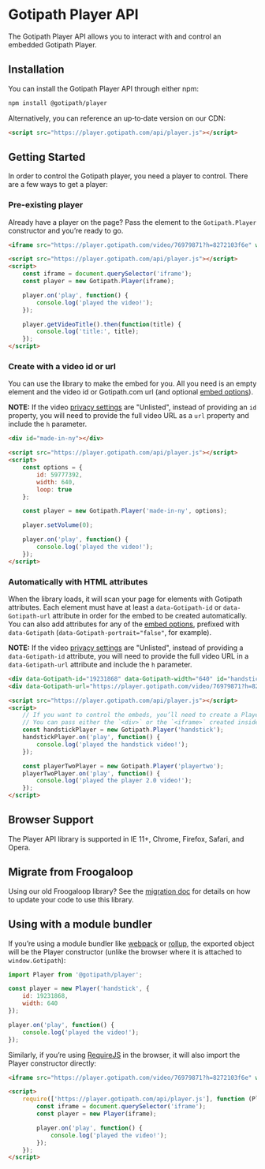 # Gotipath Player API

The Gotipath Player API allows you to interact with and control an embedded Gotipath
Player.

## Installation

You can install the Gotipath Player API through either npm:

```bash
npm install @gotipath/player
```

Alternatively, you can reference an up‐to‐date version on our CDN:

```html
<script src="https://player.gotipath.com/api/player.js"></script>
```

## Getting Started

In order to control the Gotipath player, you need a player to control. There are a
few ways to get a player:

### Pre-existing player

Already have a player on the page? Pass the element to the `Gotipath.Player`
constructor and you’re ready to go.

```html
<iframe src="https://player.gotipath.com/video/76979871?h=8272103f6e" width="640" height="360" frameborder="0" allowfullscreen allow="autoplay; encrypted-media"></iframe>

<script src="https://player.gotipath.com/api/player.js"></script>
<script>
    const iframe = document.querySelector('iframe');
    const player = new Gotipath.Player(iframe);

    player.on('play', function() {
        console.log('played the video!');
    });

    player.getVideoTitle().then(function(title) {
        console.log('title:', title);
    });
</script>
```

### Create with a video id or url

You can use the library to make the embed for you. All you need is an empty
element and the video id or Gotipath.com url (and optional
[embed options](#embed-options)).

**NOTE:** If the video [privacy settings](https://Gotipath.zendesk.com/hc/en-us/articles/224817847-Privacy-settings-overview) are "Unlisted", instead of providing an `id` property, you will need to provide the full video URL as a `url` property and include the `h` parameter.

```html
<div id="made-in-ny"></div>

<script src="https://player.gotipath.com/api/player.js"></script>
<script>
    const options = {
        id: 59777392,
        width: 640,
        loop: true
    };

    const player = new Gotipath.Player('made-in-ny', options);

    player.setVolume(0);

    player.on('play', function() {
        console.log('played the video!');
    });
</script>
```

### Automatically with HTML attributes

When the library loads, it will scan your page for elements with Gotipath
attributes. Each element must have at least a `data-Gotipath-id` or
`data-Gotipath-url` attribute in order for the embed to be created automatically.
You can also add attributes for any of the [embed options](#embed-options),
prefixed with `data-Gotipath` (`data-Gotipath-portrait="false"`, for example).

**NOTE:** If the video [privacy settings](https://Gotipath.zendesk.com/hc/en-us/articles/224817847-Privacy-settings-overview) are "Unlisted", instead of providing a `data-Gotipath-id` attribute, you will need to provide the full video URL in a `data-Gotipath-url` attribute and include the `h` parameter.

```html
<div data-Gotipath-id="19231868" data-Gotipath-width="640" id="handstick"></div>
<div data-Gotipath-url="https://player.gotipath.com/video/76979871?h=8272103f6e" id="playertwo"></div>

<script src="https://player.gotipath.com/api/player.js"></script>
<script>
    // If you want to control the embeds, you’ll need to create a Player object.
    // You can pass either the `<div>` or the `<iframe>` created inside the div.
    const handstickPlayer = new Gotipath.Player('handstick');
    handstickPlayer.on('play', function() {
        console.log('played the handstick video!');
    });

    const playerTwoPlayer = new Gotipath.Player('playertwo');
    playerTwoPlayer.on('play', function() {
        console.log('played the player 2.0 video!');
    });
</script>
```

## Browser Support

The Player API library is supported in IE 11+, Chrome, Firefox, Safari, and
Opera.

## Migrate from Froogaloop

Using our old Froogaloop library? See the [migration doc](docs/migrate-from-froogaloop.md)
for details on how to update your code to use this library.

## Using with a module bundler

If you’re using a module bundler like [webpack](https://webpack.js.org) or
[rollup](http://rollupjs.org/), the exported object will be the Player
constructor (unlike the browser where it is attached to `window.Gotipath`):

```js
import Player from '@gotipath/player';

const player = new Player('handstick', {
    id: 19231868,
    width: 640
});

player.on('play', function() {
    console.log('played the video!');
});
```

Similarly, if you’re using [RequireJS](http://www.requirejs.org) in the browser,
it will also import the Player constructor directly:

```html
<iframe src="https://player.gotipath.com/video/76979871?h=8272103f6e" width="640" height="360" frameborder="0" allowfullscreen allow="autoplay; encrypted-media"></iframe>

<script>
    require(['https://player.gotipath.com/api/player.js'], function (Player) {
        const iframe = document.querySelector('iframe');
        const player = new Player(iframe);

        player.on('play', function() {
            console.log('played the video!');
        });
    });
</script>
```
